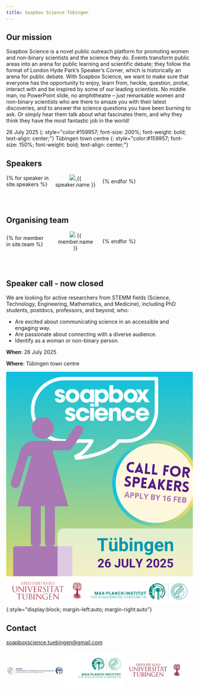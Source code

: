```yaml
---
title: Soapbox Science Tübingen
---
```


<style type="text/css">

  .grid_container {
      display: grid;
      grid-template-columns: repeat(4, 1fr);
      grid-gap: 3%;
      width: 100%;
      align-items: center;
      margin-bottom: 75px;
  }

  .speaker_box {
      object-fit: cover;
      text-align: center;
      margin-left: 2%;
      margin-right: 2%;
      position: relative;
  }

  .speaker_box:hover img {
    transform: scale(1.1);
    filter: grayscale(100%);
  }
</style>

## Our mission

Soapbox Science is a novel public outreach platform for promoting women and
non-binary scientists and the science they do. Events transform public areas
into an arena for public learning and scientific debate; they follow the format
of London Hyde Park’s Speaker’s Corner, which is historically an arena for
public debate. With Soapbox Science, we want to make sure that everyone has the
opportunity to enjoy, learn from, heckle, question, probe, interact with and be
inspired by some of our leading scientists. No middle man, no PowerPoint slide,
no amphitheatre – just remarkable women and non-binary scientists who are there
to amaze you with their latest discoveries, and to answer the science questions
you have been burning to ask. Or simply hear them talk about what
fascinates them, and why they think they have the most fantastic job in the
world!

26 July 2025
{: style="color:#159957; font-size: 200%; font-weight: bold; text-align: center;"}
Tübingen town centre
{: style="color:#159957; font-size: 150%; font-weight: bold; text-align: center;"}

## Speakers

<div class="grid_container">
  {% for speaker in site.speakers %}
    <div class="speaker_box">
      <a href='speakers.html#{{ speaker.name | slugify: "latin" }}'>
        <img src="./assets/speakers/{{ speaker.image }}">
      </a>
      {{ speaker.name }}
    </div>
  {% endfor %}
</div>


## Organising team

<div class="grid_container">
  {% for member in site.team %}
    <div class="speaker_box">
      <img src="./assets/organisers/{{ member.image }}">
      {{ member.name }}
    </div>
  {% endfor %}
</div>

## Speaker call - now closed

We are looking for active researchers from STEMM fields (Science, Technology,
Engineering, Mathematics, and Medicine), including PhD students, postdocs,
professors, and beyond, who:

- Are excited about communicating science in an accessible and engaging way.
- Are passionate about connecting with a diverse audience.
- Identify as a woman or non-binary person.

**When**: 26 July 2025

**Where**: Tübingen town centre

![Soapbox science logo](./assets/logos/soapbox_science_call.png){:style="display:block; margin-left:auto; margin-right:auto"}

## Contact

[soapboxscience.tuebingen@gmail.com](mailto:soapboxscience.tuebingen@gmail.com)

<div style="display: inline-flex; width=100%; align-items: center;">

 <img src="./assets/logos/logo_imprs.png" width="32%" style="object-fit: contain;" />
 <img src="./assets/logos/logo_mpg-kyb.webp" width="32%" style="object-fit: contain;" />
 <img src="./assets/logos/logo_uni-tue.png" width="32%" style="object-fit: contain;" />

</div>
